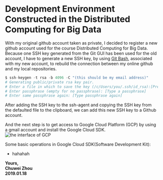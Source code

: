 # Development Environment Constructed in the Distributed Computing for Big Data                                                                                             
With my original github account taken as private, I decided to register a new github account used for the course Distributed Computing for Big Data. Because one SSH key generated from the Git GUI has been used for the old account, I have to generate a new SSH key, by using [Git Bash](https://help.github.com/articles/connecting-to-github-with-ssh/), associated with my new account, to rebuild the connection between my online github and my local repositories.                              

```python
$ ssh-keygen -t rsa -b 4096 -C "(this should be my email address)"
# Generating public/private rsa key pair.
# Enter a file in which to save the key (/c/Users/you/.ssh/id_rsa):[Press enter]
# Enter passphrase (empty for no passphrase): [Type a passphrase]
# Enter same passphrase again: [Type passphrase again]
```
               
After adding the SSH key to the ssh-agent and copying the SSH key from the defaulted file to the clipboard, we can add this new SSH key to a Github account.                
                   
And the next step is to get access to Google Cloud Platform (GCP) by using a gmail account and install the Google Cloud SDK.              
![the interface of GCP](https://github.com/zhouchw5/Course_study_uk.github.io/blob/master/GCP.png)              
                     
Some basic operations in Google Cloud SDK(Software Development Kit):             
- hahahah              


                  
                    
                    

                      
**Yours,**                
**Chuwei Zhou**                    
**2019.01.18**                                 
